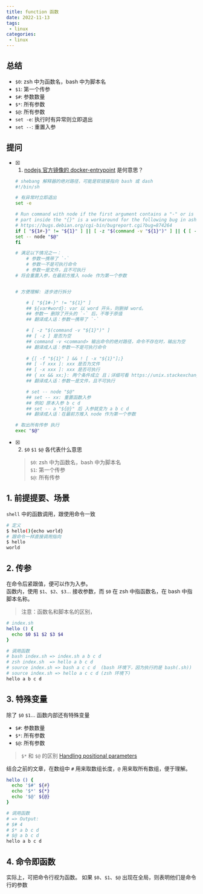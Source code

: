```yaml
---
title: function 函数
date: 2022-11-13
tags:
 - linux
categories: 
 - linux
---
```



## 总结
- `$0`: zsh 中为函数名，bash 中为脚本名     
- `$1`: 第一个传参      
- `$#`: 参数数量
- `$*`: 所有参数
- `$@`: 所有参数
- `set -e`: 执行时有异常则立即退出
- `set --`: 重置入参 




## 提问
- [x] 1. [nodejs 官方镜像的 docker-entrypoint](https://github.com/nodejs/docker-node/blob/main/16/alpine3.16/docker-entrypoint.sh) 是何意思？
    ```sh
    # shebang 解释器的绝对路径，可能是软链接指向 bash 或 dash
    #!/bin/sh

    # 有异常时立即退出
    set -e

    # Run command with node if the first argument contains a "-" or is not a system command. The last
    # part inside the "{}" is a workaround for the following bug in ash/dash:
    # https://bugs.debian.org/cgi-bin/bugreport.cgi?bug=874264
    if [ "${1#-}" != "${1}" ] || [ -z "$(command -v "${1}")" ] || { [ -f "${1}" ] && ! [ -x "${1}" ]; }; then
    set -- node "$@"
    fi

    # 满足以下情况之一：
        # 参数一携带了 `-`
        # 参数一不是可执行命令
        # 参数一是文件，且不可执行
    # 将会重置入参，在最前方推入 node 作为第一个参数

   
    # 方便理解: 逐步进行拆分

        # [ "${1#-}" != "${1}" ]
        ## ${var#word}: var 以 word 开头，则删掉 word。
        ## 参数一 删除了开头的 `-` 后，不等于原值
        ## 翻译成人话：参数一携带了 `-`

        # [ -z "$(command -v "${1}")" ]
        ## [ -z ] 是否为空
        ## command -v <command> 输出命令的绝对路径，命令不存在时，输出为空
        ## 翻译成人话：参数一不是可执行命令
        
        # {[ -f "${1}" ] && ! [ -x "${1}"];} 
        ## [ -f xxx ]: xxx 是否为文件
        ## [ -x xxx ]: xxx 是否可执行 
        ## { xx && xx;}: 两个条件成立 且；详细可看 https://unix.stackexchange.com/questions/670519/how-to-nest-conditional-script-operators-a-o-in-an-if-statement-in-bash
        ## 翻译成人话：参数一是文件，且不可执行

        # set -- node "$@"
        ## set -- xx: 重置函数入参
        ## 例如 原本入参 b c d 
        ## set -- a "${@}" 后 入参就变为 a b c d 
        ## 翻译成人话：在最前方推入 node 作为第一个参数

    # 取出所有传参 执行
    exec "$@"
    ```
- [x] 2. `$0` `$1` `$@` 各代表什么意思
    > `$0`: zsh 中为函数名，bash 中为脚本名     
    `$1`: 第一个传参      
    `$@`: 所有传参






## 1. 前提提要、场景
`shell` 中的函数调用，跟使用命令一致     
```sh
# 定义
$ hello(){echo world}
# 跟命令一样直接调用指向
$ hello
world
```



## 2. 传参 
在命令后紧跟值，便可以作为入参。      
函数内，使用 `$1`、`$2`、`$3`… 接收参数，而 `$0` 在 zsh 中指函数名，在 bash 中指脚本名称。

> 注意：函数名和脚本名的区别，
```sh
# index.sh
hello () {
  echo $0 $1 $2 $3 $4
}

# 调用函数
# bash index.sh => index.sh a b c d
# zsh index.sh  => hello a b c d
# source index.sh => bash a c c d  (bash 环境下，因为执行的是 bash(.sh))
# source index.sh => hello a c c d (zsh 环境下)
hello a b c d
```



## 3. 特殊变量
除了 `$0` `$1`... 函数内部还有特殊变量
- `$#`: 参数数量
- `$*`: 所有参数
- `$@`: 所有参数
> `$*` 和 `$@` 的区别 [Handling positional parameters](https://wiki.bash-hackers.org/scripting/posparams#handling_positional_parameters)

结合之前的文章，在数组中 `#` 用来取数组长度，`@` 用来取所有数组，便于理解。

```sh
hello () {
  echo '$#' ${#}
  echo '$*' ${*}
  echo '$@' ${@}
}

# 调用函数
# => Output:
# $# 4
# $* a b c d
# $@ a b c d
hello a b c d
```


## 4. 命令即函数
实际上，可把命令行视为函数。
如果 `$0`、`$1`、`$@` 出现在全局，则表明他们是命令行的参数









